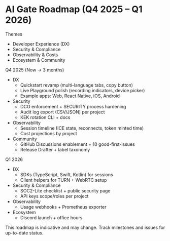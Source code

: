 # AI Gate Roadmap (Q4 2025 – Q1 2026)

Themes
- Developer Experience (DX)
- Security & Compliance
- Observability & Costs
- Ecosystem & Community

Q4 2025 (Now → 3 months)
- DX
  - Quickstart revamp (multi-language tabs, copy button)
  - Live Playground polish (recording indicators, device picker)
  - Example apps: Web, React Native, iOS, Android
- Security
  - DCO enforcement + SECURITY process hardening
  - Audit log export (CSV/JSON) per project
  - KEK rotation CLI + docs
- Observability
  - Session timeline (ICE state, reconnects, token minted time)
  - Cost projections by project
- Community
  - GitHub Discussions enablement + 10 good-first-issues
  - Release Drafter + label taxonomy

Q1 2026
- DX
  - SDKs (TypeScript, Swift, Kotlin) for sessions
  - Client helpers for TURN + WebRTC setup
- Security & Compliance
  - SOC2-Lite checklist + public security page
  - API keys scope/roles per project
- Observability
  - Usage webhooks + Prometheus exporter
- Ecosystem
  - Discord launch + office hours

This roadmap is indicative and may change. Track milestones and issues for up-to-date status.